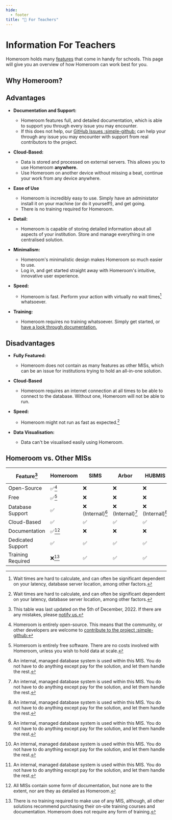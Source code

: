 ```yaml
---
hide:
  - footer
title: "📘 For Teachers"  
---
```


# Information For Teachers

Homeroom holds many [features](features.md) that come in handy for schools. This page will give you an overview of how Homeroom can work best for you. 

## Why Homeroom?

## Advantages
- **Documentation and Support:**

  * Homeroom features full, and detailed documentation, which is able to support you through every issue you may encounter.
  * If this does not help, our [GitHub Issues :simple-github:](https://github.com/longbow122/Homeroom/issues) can help your through any issue you may encounter with support from real contributors to the project.
- **Cloud-Based:**  

  * Data is stored and processed on external servers. This allows you to use Homeroom **anywhere.**
  * Use Homeroom on another device without missing a beat, continue your work from any device anywhere.
- **Ease of Use**

  * Homeroom is incredibly easy to use. Simply have an administator install it on your machine (or do it yourself!), and get going.
  * There is no training required for Homeroom. 
- **Detail:**

  * Homeroom is capable of storing detailed information about all aspects of your institution. Store and manage everything in one centralised solution.
- **Minimalism:**  

  * Homeroom's minimalistic design makes Homeroom so much easier to use.
  * Log in, and get started straight away with Homeroom's intuitive, innovative user experience.
- **Speed:**  

  * Homeroom is fast. Perform your action with virtually no wait times[^1] whatsoever.
- **Training:**

  * Homeroom requires no training whatsoever. Simply get started, or [have a look through documentation.](index.md)


## Disadvantages
- **Fully Featured:**

  * Homeroom does not contain as many features as other MISs, which can be an issue for institutions trying to hold an all-in-one solution.
- **Cloud-Based**  

  * Homeroom requires an internet connection at all times to be able to connect to the database. Without one, Homeroom will not be able to run.
- **Speed:**

  * Homeroom might not run as fast as expected.[^1]
- **Data Visualisation:**

  * Data can't be visualised easily using Homeroom.

## Homeroom vs. Other MISs
| Feature[^2]       | Homeroom           | SIMS               | Arbor              | HUBMIS             | RMIntegris         | Scholar Pack       | Cloud School       |
|-------------------|--------------------|--------------------|--------------------|--------------------|--------------------|--------------------|--------------------|
| Open-Source       | :white_check_mark:[^3] | :x:                | :x:                | :x:                | :x:                | :x:                | :x:                |
| Free              | :white_check_mark:[^4] | :x:                | :x:                | :x:                | :x:                | :x:                | :x:                |
| Database Support  | :white_check_mark: | :x: (Internal)[^5]     | :x: (Internal)[^5]     | :x: (Internal)[^5]     | :x: (Internal)[^5]     | :x: (Internal)[^5]     | :x: (Internal)[^5]     |
| Cloud-Based       | :white_check_mark: | :white_check_mark: | :white_check_mark: | :white_check_mark: | :white_check_mark: | :white_check_mark: | :white_check_mark: |
| Documentation     | :white_check_mark:[^6] | :x:                | :x:                | :x:                | :x:                | :x:                | :x:                |
| Dedicated Support | :white_check_mark: | :white_check_mark: | :white_check_mark: | :white_check_mark: | :white_check_mark: | :white_check_mark: | :white_check_mark: |
| Training Required | :x:[^7]                | :white_check_mark: | :white_check_mark: | :white_check_mark: | :white_check_mark: | :white_check_mark: | :white_check_mark: |

[^1]: Wait times are hard to calculate, and can often be significant dependent on your latency, database server location, among other factors. 

[^2]: This table was last updated on the 5th of December, 2022. If there are any mistakes, please [notify us.](contributors.md)

[^3]: Homeroom is entirely open-source. This means that the community, or other developers are welcome to [contribute to the project :simple-github:](contributors.md)

[^4]: Homeroom is entirely free software. There are no costs involved with Homeroom, unless you wish to hold data at scale.

[^5]: An internal, managed database system is used within this MIS. You do not have to do anything except pay for the solution, and let them handle the rest. 

[^6]: All MISs contain some form of documentation, but none are to the extent, nor are they as detailed as Homeroom.

[^7]: There is no training required to make use of any MIS, although, all other solutions recommend purchasing their on-site training courses and documentation. Homeroom does not require any form of training.